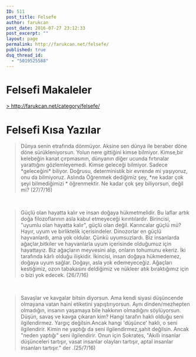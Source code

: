 ```yaml
---
ID: 511
post_title: Felsefe
author: farukcan
post_date: 2016-07-27 23:12:33
post_excerpt: ""
layout: page
permalink: http://farukcan.net/felsefe/
published: true
dsq_thread_id:
  - "5019525588"
---
```

<h1>Felsefi Makaleler</h1>
<a href="http://farukcan.net/category/felsefe/">&gt; http://farukcan.net/category/felsefe/</a>
<h1>Felsefi Kısa Yazılar</h1>
<blockquote>Dünya senin etrafında dönmüyor. Aksine sen dünya ile beraber döne döne sürükleniyorsun. Yolun nere gittiğini kimse bilmiyor. Kimse,bir kelebeğin kanat çırpmasının, dünyanın diğer ucunda fırtınalar yarattığını gözlemleyemedi. Kimse geleceği bilmiyor. Sadece *geleceğini* biliyor. Doğrusu, deterministik bir evrende mi yaşıyoruz, onu da bilmiyoruz. Aslında Öğrenmek dediğimiz şey, *ne kadar çok şeyi bilmediğimizi * öğrenmektir.
Ne kadar çok şey biliyorsun, değil mi? (27/7/16)</blockquote>
&nbsp;
<blockquote>Güçlü olan hayatta kalır ve insan doğaya hükmetmelidir. Bu laflar artık doğa filozoflarının asla kabul etmeyeceği kırıntılardır. Birincisi, "uyumlu olan hayatta kalır", güçlü olan değil. Karıncalar güçlü mü? Hayır, uyum ve birliktelik içerisindeler. Dinozorlar en güçlü hayvanlardı, ama yok oldular. Çünkü uyumsuzlardı. Biz insanlarda ağaçlar,bitkiler ve hayvanlarla uyum içerisinde olduğumuz için hayattayız. Biz ağaçların meyvesini alıp, onların tohumunu ekeriz. İki tarafında kârlı olduğu ilişkidir. İkincisi, insan doğaya hükmedemez, doğaya uyum sağlar. Doğayı, asla yok edemeyeceğiz. Ağaçları kestiğimiz, ozon tabakasını deldiğimiz ve nükleer atık bıraktığımız için o bizi yok edecek. (26/7/16)</blockquote>
&nbsp;
<blockquote>Savaşlar ve kavgalar bitsin diyorsun. Ama kendi siyasi düşüncende olmayana vatan haini etiketini yapıştırıyorsun. Aynı dinden/mezhepten olmadığın, insanın yaşamaya bile hakkının olmadığını söylüyorsun. Düşün, savaş ve kavga çıkaran kim?
Hangi tarafın haklı olduğu seni ilgilendirmez. Yargıç değilsin.Ancak hangi 'düşünce' haklı, o seni ilgilendirir. Kimin ne yaptığı da seni ilgilendirmez,şahit değilsin. Ancak "neden yaptığı" seni ilgilendirir.
Onun için Sokrates, "Akıllı insanlar düşünceleri tartışır, vasat insanlar olayları tartışır, aptal insanlar insanları tartışır." der .(25/7/16)</blockquote>